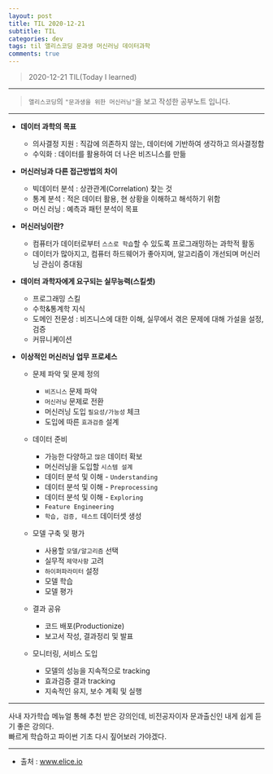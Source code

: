 ```yaml
---
layout: post
title: TIL 2020-12-21 
subtitle: TIL 
categories: dev
tags: til 앨리스코딩 문과생 머신러닝 데이터과학 
comments: true
---
```



> 2020-12-21 TIL(Today I learned)
---

> `앨리스코딩`의 `"문과생을 위한 머신러닝"`을 보고 작성한 공부노트 입니다.
---

* __데이터 과학의 목표__
  - 의사결정 지원 : 직감에 의존하지 않는, 데이터에 기반하여 생각하고 의사결정함
  - 수익화 : 데이터를 활용하여 더 나은 비즈니스를 만듦
 
* __머신러닝과 다른 접근방법의 차이__
  - 빅데이터 분석 : 상관관계(Correlation) 찾는 것
  - 통계 분석 : 적은 데이터 활용, 현 상황을 이해하고 해석하기 위함
  - 머신 러닝 : 예측과 패턴 분석이 목표
 
* __머신러닝이란?__
  - 컴퓨터가 데이터로부터 `스스로 학습`할 수 있도록 프로그래밍하는 과학적 활동
  - 데이터가 많아지고, 컴퓨터 하드웨어가 좋아지며, 알고리즘이 개선되며 머신러닝 관심이 증대됨
 
* __데이터 과학자에게 요구되는 실무능력(스킬셋)__
  - 프로그래밍 스킬
  - 수학&통계학 지식
  - 도메인 전문성 : 비즈니스에 대한 이해, 실무에서 겪은 문제에 대해 가설을 설정, 검증
  - 커뮤니케이션
 
* __이상적인 머신러닝 업무 프로세스__
  - 문제 파악 및 문제 정의
    + `비즈니스` 문제 파악
    + `머신러닝` 문제로 전환
    + 머신러닝 도입 `필요성/가능성` 체크
    + 도입에 따른 `효과검증` 설계
  
  - 데이터 준비
    + 가능한 다양하고 `많은` 데이터 확보
    + 머신러닝을 도입할 `시스템 설계`
    + 데이터 분석 및 이해 - `Understanding`
    + 데이터 분석 및 이해 - `Preprocessing`
    + 데이터 분석 및 이해 - `Exploring`
    + `Feature Engineering` 
    + `학습, 검증, 테스트` 데이터셋 생성
  
  - 모델 구축 및 평가
    + 사용할 `모델/알고리즘` 선택
    + 실무적 `제약사항` 고려
    + `하이퍼파라미터` 설정
    + 모델 학습
    + 모델 평가
  
  - 결과 공유
    + 코드 배포(Productionize)
    + 보고서 작성, 결과정리 및 발표
  
  - 모니터링, 서비스 도입
    + 모델의 성능을 지속적으로 tracking
    + 효과검증 결과 tracking
    + 지속적인 유지, 보수 계획 및 실행
  
---
 
사내 자가학습 메뉴얼 통해 추천 받은 강의인데, 비전공자이자 문과출신인 내게 쉽게 듣기 좋은 강의다.  
빠르게 학습하고 파이썬 기초 다시 짚어보러 가야겠다.
 
---
* 출처 : www.elice.io
